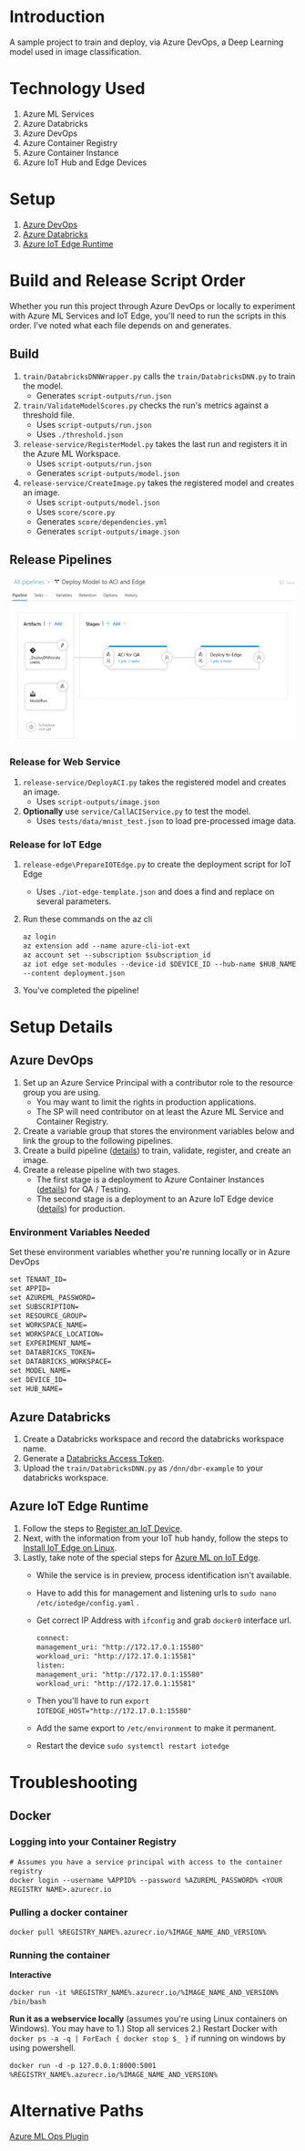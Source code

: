 # Introduction 
A sample project to train and deploy, via Azure DevOps, a Deep Learning model used in image classification.

# Technology Used
1. Azure ML Services
1. Azure Databricks
1. Azure DevOps
1. Azure Container Registry
1. Azure Container Instance
1. Azure IoT Hub and Edge Devices

# Setup

1. [Azure DevOps](#azure-devops)
1. [Azure Databricks](#azure-databricks)
1. [Azure IoT Edge Runtime](#azure-iot-edge-runtime)

# Build and Release Script Order

Whether you run this project through Azure DevOps or locally to experiment with Azure ML Services and IoT Edge, you'll need to run the scripts in this order.  I've noted what each file depends on and generates.

## Build
1. `train/DatabricksDNNWrapper.py` calls the `train/DatabricksDNN.py` to train the model.
   * Generates `script-outputs/run.json`
1. `train/ValidateModelScores.py` checks the run's metrics against a threshold file.
   * Uses `script-outputs/run.json`
   * Uses `./threshold.json`
1. `release-service/RegisterModel.py` takes the last run and registers it in the Azure ML Workspace.
   * Uses `script-outputs/run.json`
   * Generates `script-outputs/model.json`
1. `release-service/CreateImage.py` takes the registered model and creates an image.
   * Uses `script-outputs/model.json`
   * Uses `score/score.py` 
   * Generates `score/dependencies.yml`
   * Generates `script-outputs/image.json`

## Release Pipelines

![alt text](./docs/img/release-pipeline.PNG "Release Pipeline for ACI and Edge Deployment")

### Release for Web Service

1. `release-service/DeployACI.py` takes the registered model and creates an image.
   * Uses `script-outputs/image.json`
1. **Optionally** use `service/CallACIService.py` to test the model.
   * Uses `tests/data/mnist_test.json` to load pre-processed image data.

### Release for IoT Edge

1. `release-edge\PrepareIOTEdge.py` to create the deployment script for IoT Edge
   * Uses `./iot-edge-template.json` and does a find and replace on several parameters.
1. Run these commands on the az cli

       az login
       az extension add --name azure-cli-iot-ext
       az account set --subscription $subscription_id
       az iot edge set-modules --device-id $DEVICE_ID --hub-name $HUB_NAME --content deployment.json

1. You've completed the pipeline!

# Setup Details

## Azure DevOps

1. Set up an Azure Service Principal with a contributor role to the resource group you are using.
    * You may want to limit the rights in production applications.
    * The SP will need contributor on at least the Azure ML Service and Container Registry.
1. Create a variable group that stores the environment variables below and link the group to the following pipelines.
1. Create a build pipeline ([details](./docs/build.md)) to train, validate, register, and create an image.
1. Create a release pipeline with two stages.
    * The first stage is a deployment to Azure Container Instances ([details](./docs/release-aci.md)) for QA / Testing.
    * The second stage is a deployment to an Azure IoT Edge device ([details](./docs/release-edge.md)) for production.

### Environment Variables Needed

Set these environment variables whether you're running locally or in Azure DevOps

    set TENANT_ID=
    set APPID=
    set AZUREML_PASSWORD=
    set SUBSCRIPTION=
    set RESOURCE_GROUP=
    set WORKSPACE_NAME=
    set WORKSPACE_LOCATION=
    set EXPERIMENT_NAME=
    set DATABRICKS_TOKEN=
    set DATABRICKS_WORKSPACE=
    set MODEL_NAME=
    set DEVICE_ID=
    set HUB_NAME=

## Azure Databricks

1. Create a Databricks workspace and record the databricks workspace name.
1. Generate a [Databricks Access Token](https://docs.azuredatabricks.net/api/latest/authentication.html#token-management).
1. Upload the `train/DatabricksDNN.py` as `/dnn/dbr-example` to your databricks workspace.

## Azure IoT Edge Runtime

1. Follow the steps to [Register an IoT Device](https://docs.microsoft.com/en-us/azure/iot-edge/how-to-register-device-portal).
1. Next, with the information from your IoT hub handy, follow the steps to [Install IoT Edge on Linux](https://docs.microsoft.com/en-us/azure/iot-edge/how-to-install-iot-edge-linux).
1. Lastly, take note of the special steps for [Azure ML on IoT Edge](https://docs.microsoft.com/en-us/azure/iot-edge/tutorial-deploy-machine-learning).
   * While the service is in preview, process identification isn't available.
   * Have to add this for management and listening urls to `sudo nano /etc/iotedge/config.yaml` .  
   * Get correct IP Address with `ifconfig` and grab `docker0` interface url.

         connect:
         management_uri: "http://172.17.0.1:15580"
         workload_uri: "http://172.17.0.1:15581"
         listen:
         management_uri: "http://172.17.0.1:15580"
         workload_uri: "http://172.17.0.1:15581"

   * Then you'll have to run `export IOTEDGE_HOST="http://172.17.0.1:15580"`
   * Add the same export to `/etc/environment` to make it permanent.
   * Restart the device `sudo systemctl restart iotedge`


# Troubleshooting

## Docker

### Logging into your Container Registry

    # Assumes you have a service principal with access to the container registry
    docker login --username %APPID% --password %AZUREML_PASSWORD% <YOUR REGISTRY NAME>.azurecr.io

### Pulling a docker container

    docker pull %REGISTRY_NAME%.azurecr.io/%IMAGE_NAME_AND_VERSION%

### Running the container

**Interactive**

    docker run -it %REGISTRY_NAME%.azurecr.io/%IMAGE_NAME_AND_VERSION% /bin/bash

**Run it as a webservice locally** (assumes you're using Linux containers on Windows).  You may have to 1.) Stop all services 2.) Restart Docker with `docker ps -a -q | ForEach { docker stop $_ }` if running on windows by using powershell.


    docker run -d -p 127.0.0.1:8000:5001 %REGISTRY_NAME%.azurecr.io/%IMAGE_NAME_AND_VERSION%

# Alternative Paths

[Azure ML Ops Plugin](https://marketplace.visualstudio.com/items?itemName=ms-air-aiagility.vss-services-azureml&targetId=6fa714f8-629b-4a48-9274-5014c5da9f34)
